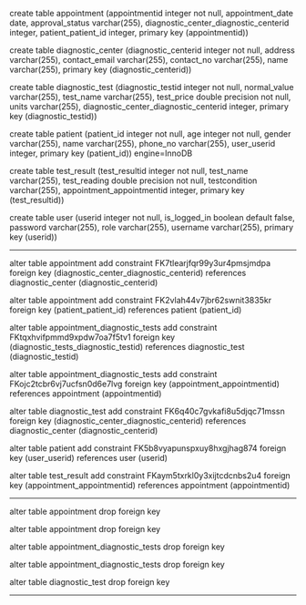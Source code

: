 

create table appointment (appointmentid integer not null, appointment_date date, approval_status varchar(255), diagnostic_center_diagnostic_centerid 
integer, patient_patient_id integer, primary key (appointmentid)) 

create table diagnostic_center (diagnostic_centerid integer not null, address varchar(255), contact_email varchar(255), contact_no varchar(255), name varchar(255), primary key (diagnostic_centerid)) 
 
 create table diagnostic_test (diagnostic_testid integer not null, normal_value varchar(255), test_name varchar(255), test_price double precision not null, units varchar(255), diagnostic_center_diagnostic_centerid integer, primary key (diagnostic_testid)) 

create table patient (patient_id integer not null, age integer not null, gender varchar(255), name varchar(255), phone_no varchar(255), user_userid integer, primary key (patient_id)) engine=InnoDB

create table test_result (test_resultid integer not null, test_name varchar(255), test_reading double precision not null, testcondition varchar(255), appointment_appointmentid integer, primary key (test_resultid)) 

create table user (userid integer not null, is_logged_in boolean default false, password varchar(255), role varchar(255), username varchar(255), primary key (userid)) 

*****************************************************************************************

alter table appointment add constraint FK7tlearjfqr99y3ur4pmsjmdpa foreign key (diagnostic_center_diagnostic_centerid) references diagnostic_center (diagnostic_centerid)

alter table appointment add constraint FK2vlah44v7jbr62swnit3835kr foreign key (patient_patient_id) references patient (patient_id)

alter table appointment_diagnostic_tests add constraint FKtqxhvifpmmd9xpdw7oa7f5tv1 foreign key (diagnostic_tests_diagnostic_testid) references diagnostic_test (diagnostic_testid)

alter table appointment_diagnostic_tests add constraint FKojc2tcbr6vj7ucfsn0d6e7lvg foreign key (appointment_appointmentid) references appointment (appointmentid)

alter table diagnostic_test add constraint FK6q40c7gvkafi8u5djqc71mssn foreign key (diagnostic_center_diagnostic_centerid) references diagnostic_center (diagnostic_centerid)

alter table patient add constraint FK5b8vyapunspxuy8hxgjhag874 foreign key (user_userid) references user (userid)

alter table test_result add constraint FKaym5txrkl0y3xijtcdcnbs2u4 foreign key (appointment_appointmentid) references appointment (appointmentid)

*******************************************************************************************
alter table appointment drop foreign key 

alter table appointment drop foreign key 

alter table appointment_diagnostic_tests drop foreign key 

alter table appointment_diagnostic_tests drop foreign key 

alter table diagnostic_test drop foreign key

********************************************************************************************